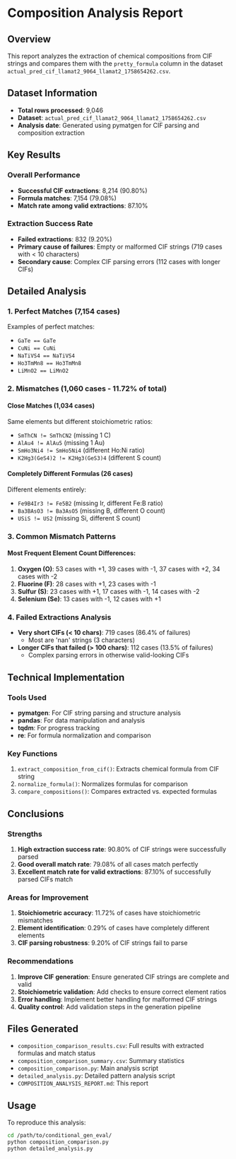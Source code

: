 # Composition Analysis Report

## Overview
This report analyzes the extraction of chemical compositions from CIF strings and compares them with the `pretty_formula` column in the dataset `actual_pred_cif_llamat2_9064_llamat2_1758654262.csv`.

## Dataset Information
- **Total rows processed**: 9,046
- **Dataset**: `actual_pred_cif_llamat2_9064_llamat2_1758654262.csv`
- **Analysis date**: Generated using pymatgen for CIF parsing and composition extraction

## Key Results

### Overall Performance
- **Successful CIF extractions**: 8,214 (90.80%)
- **Formula matches**: 7,154 (79.08%)
- **Match rate among valid extractions**: 87.10%

### Extraction Success Rate
- **Failed extractions**: 832 (9.20%)
- **Primary cause of failures**: Empty or malformed CIF strings (719 cases with < 10 characters)
- **Secondary cause**: Complex CIF parsing errors (112 cases with longer CIFs)

## Detailed Analysis

### 1. Perfect Matches (7,154 cases)
Examples of perfect matches:
- `GaTe == GaTe`
- `CuNi == CuNi`
- `NaTiVS4 == NaTiVS4`
- `Ho3TmMn8 == Ho3TmMn8`
- `LiMnO2 == LiMnO2`

### 2. Mismatches (1,060 cases - 11.72% of total)

#### Close Matches (1,034 cases)
Same elements but different stoichiometric ratios:
- `SmThCN != SmThCN2` (missing 1 C)
- `AlAu4 != AlAu5` (missing 1 Au)
- `SmHo3Ni4 != SmHo5Ni4` (different Ho:Ni ratio)
- `K2Hg3(GeS4)2 != K2Hg3(GeS3)4` (different S count)

#### Completely Different Formulas (26 cases)
Different elements entirely:
- `Fe9B4Ir3 != Fe5B2` (missing Ir, different Fe:B ratio)
- `Ba3BAsO3 != Ba3AsO5` (missing B, different O count)
- `USiS != US2` (missing Si, different S count)

### 3. Common Mismatch Patterns

#### Most Frequent Element Count Differences:
1. **Oxygen (O)**: 53 cases with +1, 39 cases with -1, 37 cases with +2, 34 cases with -2
2. **Fluorine (F)**: 28 cases with +1, 23 cases with -1
3. **Sulfur (S)**: 23 cases with +1, 17 cases with -1, 14 cases with -2
4. **Selenium (Se)**: 13 cases with -1, 12 cases with +1

### 4. Failed Extractions Analysis
- **Very short CIFs (< 10 chars)**: 719 cases (86.4% of failures)
  - Most are 'nan' strings (3 characters)
- **Longer CIFs that failed (> 100 chars)**: 112 cases (13.5% of failures)
  - Complex parsing errors in otherwise valid-looking CIFs

## Technical Implementation

### Tools Used
- **pymatgen**: For CIF string parsing and structure analysis
- **pandas**: For data manipulation and analysis
- **tqdm**: For progress tracking
- **re**: For formula normalization and comparison

### Key Functions
1. `extract_composition_from_cif()`: Extracts chemical formula from CIF string
2. `normalize_formula()`: Normalizes formulas for comparison
3. `compare_compositions()`: Compares extracted vs. expected formulas

## Conclusions

### Strengths
1. **High extraction success rate**: 90.80% of CIF strings were successfully parsed
2. **Good overall match rate**: 79.08% of all cases match perfectly
3. **Excellent match rate for valid extractions**: 87.10% of successfully parsed CIFs match

### Areas for Improvement
1. **Stoichiometric accuracy**: 11.72% of cases have stoichiometric mismatches
2. **Element identification**: 0.29% of cases have completely different elements
3. **CIF parsing robustness**: 9.20% of CIF strings fail to parse

### Recommendations
1. **Improve CIF generation**: Ensure generated CIF strings are complete and valid
2. **Stoichiometric validation**: Add checks to ensure correct element ratios
3. **Error handling**: Implement better handling for malformed CIF strings
4. **Quality control**: Add validation steps in the generation pipeline

## Files Generated
- `composition_comparison_results.csv`: Full results with extracted formulas and match status
- `composition_comparison_summary.csv`: Summary statistics
- `composition_comparison.py`: Main analysis script
- `detailed_analysis.py`: Detailed pattern analysis script
- `COMPOSITION_ANALYSIS_REPORT.md`: This report

## Usage
To reproduce this analysis:
```bash
cd /path/to/conditional_gen_eval/
python composition_comparison.py
python detailed_analysis.py
```
